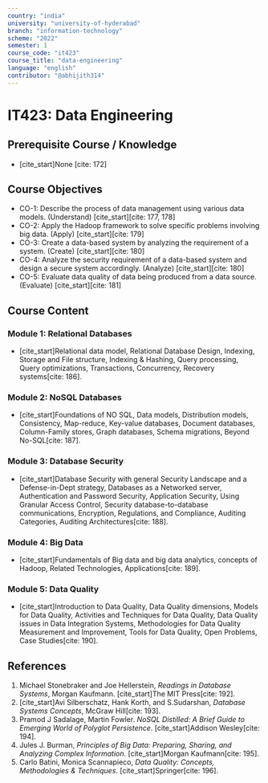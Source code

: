 ```yaml
---
country: "india"
university: "university-of-hyderabad"
branch: "information-technology"
scheme: "2022"
semester: 1
course_code: "it423"
course_title: "data-engineering"
language: "english"
contributor: "@abhijith314"
---
```


# IT423: Data Engineering

## Prerequisite Course / Knowledge
* [cite_start]None [cite: 172]

## Course Objectives
* CO-1: Describe the process of data management using various data models. (Understand) [cite_start][cite: 177, 178]
* CO-2: Apply the Hadoop framework to solve specific problems involving big data. (Apply) [cite_start][cite: 179]
* CO-3: Create a data-based system by analyzing the requirement of a system. (Create) [cite_start][cite: 180]
* CO-4: Analyze the security requirement of a data-based system and design a secure system accordingly. (Analyze) [cite_start][cite: 180]
* CO-5: Evaluate data quality of data being produced from a data source. (Evaluate) [cite_start][cite: 181]

## Course Content

### Module 1: Relational Databases
* [cite_start]Relational data model, Relational Database Design, Indexing, Storage and File structure, Indexing & Hashing, Query processing, Query optimizations, Transactions, Concurrency, Recovery systems[cite: 186].

### Module 2: NoSQL Databases
* [cite_start]Foundations of NO SQL, Data models, Distribution models, Consistency, Map-reduce, Key-value databases, Document databases, Column-Family stores, Graph databases, Schema migrations, Beyond No-SQL[cite: 187].

### Module 3: Database Security
* [cite_start]Database Security with general Security Landscape and a Defense-in-Dept strategy, Databases as a Networked server, Authentication and Password Security, Application Security, Using Granular Access Control, Security database-to-database communications, Encryption, Regulations, and Compliance, Auditing Categories, Auditing Architectures[cite: 188].

### Module 4: Big Data
* [cite_start]Fundamentals of Big data and big data analytics, concepts of Hadoop, Related Technologies, Applications[cite: 189].

### Module 5: Data Quality
* [cite_start]Introduction to Data Quality, Data Quality dimensions, Models for Data Quality, Activities and Techniques for Data Quality, Data Quality issues in Data Integration Systems, Methodologies for Data Quality Measurement and Improvement, Tools for Data Quality, Open Problems, Case Studies[cite: 190].

## References
1.  Michael Stonebraker and Joe Hellerstein, *Readings in Database Systems*, Morgan Kaufmann. [cite_start]The MIT Press[cite: 192].
2.  [cite_start]Avi Silberschatz, Hank Korth, and S.Sudarshan, *Database Systems Concepts*, McGraw Hill[cite: 193].
3.  Pramod J Sadalage, Martin Fowler. *NoSQL Distilled: A Brief Guide to Emerging World of Polyglot Persistence*. [cite_start]Addison Wesley[cite: 194].
4.  Jules J. Burman, *Principles of Big Data: Preparing, Sharing, and Analyzing Complex Information*. [cite_start]Morgan Kaufmann[cite: 195].
5.  Carlo Batini, Monica Scannapieco, *Data Quality: Concepts, Methodologies & Techniques*. [cite_start]Springer[cite: 196].